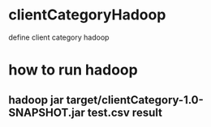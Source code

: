 # clientCategoryHadoop
define client category hadoop



# how to run hadoop
## hadoop jar target/clientCategory-1.0-SNAPSHOT.jar test.csv result


